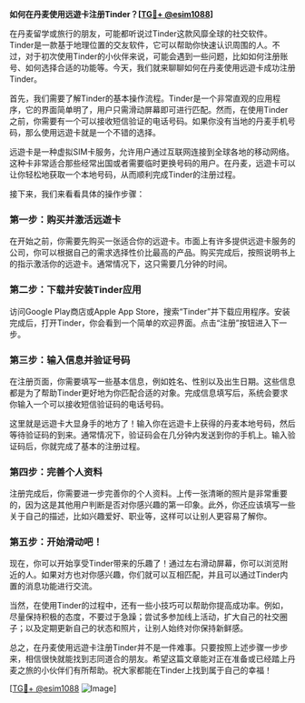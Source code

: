 **如何在丹麦使用远遊卡注册Tinder？[[TG💪+ @esim1088](https://t.me/s/esim1088)]**

在丹麦留学或旅行的朋友，可能都听说过Tinder这款风靡全球的社交软件。Tinder是一款基于地理位置的交友软件，它可以帮助你快速认识周围的人。不过，对于初次使用Tinder的小伙伴来说，可能会遇到一些问题，比如如何注册账号、如何选择合适的功能等。今天，我们就来聊聊如何在丹麦使用远遊卡成功注册Tinder。

首先，我们需要了解Tinder的基本操作流程。Tinder是一个非常直观的应用程序，它的界面简单明了，用户只需滑动屏幕即可进行匹配。然而，在使用Tinder之前，你需要有一个可以接收短信验证的电话号码。如果你没有当地的丹麦手机号码，那么使用远遊卡就是一个不错的选择。

远遊卡是一种虚拟SIM卡服务，允许用户通过互联网连接到全球各地的移动网络。这种卡非常适合那些经常出国或者需要临时更换号码的用户。在丹麦，远遊卡可以让你轻松地获取一个本地号码，从而顺利完成Tinder的注册过程。

接下来，我们来看看具体的操作步骤：

### 第一步：购买并激活远遊卡

在开始之前，你需要先购买一张适合你的远遊卡。市面上有许多提供远遊卡服务的公司，你可以根据自己的需求选择性价比最高的产品。购买完成后，按照说明书上的指示激活你的远遊卡。通常情况下，这只需要几分钟的时间。

### 第二步：下载并安装Tinder应用

访问Google Play商店或Apple App Store，搜索“Tinder”并下载应用程序。安装完成后，打开Tinder，你会看到一个简单的欢迎界面。点击“注册”按钮进入下一步。

### 第三步：输入信息并验证号码

在注册页面，你需要填写一些基本信息，例如姓名、性别以及出生日期。这些信息都是为了帮助Tinder更好地为你匹配合适的对象。完成信息填写后，系统会要求你输入一个可以接收短信验证码的电话号码。

这里就是远遊卡大显身手的地方了！输入你在远遊卡上获得的丹麦本地号码，然后等待验证码的到来。通常情况下，验证码会在几分钟内发送到你的手机上。输入验证码后，你就完成了基本的注册过程。

### 第四步：完善个人资料

注册完成后，你需要进一步完善你的个人资料。上传一张清晰的照片是非常重要的，因为这是其他用户判断是否对你感兴趣的第一印象。此外，你还应该填写一些关于自己的描述，比如兴趣爱好、职业等，这样可以让别人更容易了解你。

### 第五步：开始滑动吧！

现在，你可以开始享受Tinder带来的乐趣了！通过左右滑动屏幕，你可以浏览附近的人。如果对方也对你感兴趣，你们就可以互相匹配，并且可以通过Tinder内置的消息功能进行交流。

当然，在使用Tinder的过程中，还有一些小技巧可以帮助你提高成功率。例如，尽量保持积极的态度，不要过于急躁；尝试多参加线上活动，扩大自己的社交圈子；以及定期更新自己的状态和照片，让别人始终对你保持新鲜感。

总之，在丹麦使用远遊卡注册Tinder并不是一件难事。只要按照上述步骤一步步来，相信很快就能找到志同道合的朋友。希望这篇文章能对正在准备或已经踏上丹麦之旅的小伙伴们有所帮助。祝大家都能在Tinder上找到属于自己的幸福！

[[TG💪+ @esim1088](https://t.me/s/esim1088) ![Image](https://i.postimg.cc/4NQfJmqS/Snipaste-2025-05-13-00-14-12.png)]
